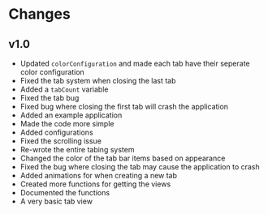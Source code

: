 #  Changes

## v1.0
- Updated `colorConfiguration` and made each tab have their seperate color configuration
- Fixed the tab system when closing the last tab
- Added a `tabCount` variable
- Fixed the tab bug
- Fixed bug where closing the first tab will crash the application
- Added an example application
- Made the code more simple
- Added configurations
- Fixed the scrolling issue
- Re-wrote the entire tabing system
- Changed the color of the tab bar items based on appearance
- Fixed the bug where closing the tab may cause the application to crash
- Added animations for when creating a new tab
- Created more functions for getting the views
- Documented the functions
- A very basic tab view
